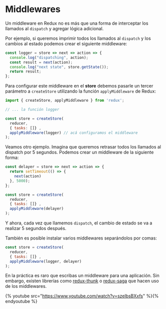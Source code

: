 # Middlewares

Un middleware en Redux no es más que una forma de interceptar los llamados al `dispatch` y agregar lógica adicional.

Por ejemplo, si queremos imprimir todos los llamados al `dispatch` y los cambios al estado podemos crear el siguiente middleware:

```javascript
const logger = store => next => action => {
  console.log("dispatching", action);
  const result = next(action);
  console.log("next state", store.getState());
  return result;
};
```

Para configurar este middleware en el **store** debemos pasarle un tercer parámetro a `createStore` utilizando la función `applyMiddleware` de Redux:

```javascript
import { createStore, applyMiddleware } from 'redux';

// ... la función logger

const store = createStore(
  reducer,
  { tasks: []} ,
  applyMiddleware(logger) // acá configuramos el middleware
);
```

Veamos otro ejemplo. Imagina que queremos retrasar todos los llamados al dispatch por 5 segundos. Podemos crear un middleware de la siguiente forma:

```javascript
const delayer = store => next => action => {
  return setTimeout(() => {
    next(action)
  }, 5000);
};

const store = createStore(
  reducer,
  { tasks: []} ,
  applyMiddleware(delayer)
);
```

Y ahora, cada vez que llamemos `dispatch`, el cambio de estado se va a realizar 5 segundos después.

También es posible instalar varios middlewares separándolos por comas:

```javascript
const store = createStore(
  reducer,
  { tasks: []} ,
  applyMiddleware(logger, delayer)
);
```

En la práctica es raro que escribas un middleware para una aplicación. Sin embargo, existen librerías como [redux-thunk](https://github.com/reduxjs/redux-thunk) o [redux-saga](https://github.com/redux-saga/redux-saga) que hacen uso de los middlewares.

{% youtube src="https://www.youtube.com/watch?v=szelbsBXxfs" %}{% endyoutube %}
